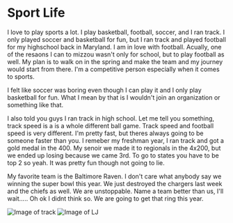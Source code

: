 # Sport Life

I love to play sports a lot. I play basketball, football, soccer, and I ran track. I only played soccer and basketball for fun, but I ran track and played football for my highschool back in Maryland. I am in love with football. Acually, one of the resaons I can to mizzou wasn't only for school, but to play football as well. My plan is to walk on in the spring and make the team and my journey would start from there. I'm a competitive person especially when it comes to sports. 

I felt like soccer was boring even though I can play it and I only play basketball for fun. What I mean by that is I wouldn't join an organization or something like that.

I also told you guys I ran track in high school. Let me tell you something, track speed is a is a whole different ball game. Track speed and football speed is very different. I'm pretty fast, but theres always going to be someone faster than you. I remeber my freshman year, I ran track and got a gold medal in the 400. My senoir we made it to regionals in the 4x200, but we ended up losing because we came 3rd. To go to states you have to be top 2 so yeah. It was pretty fun though not going to lie.

My favorite team is the Baltimore Raven. I don't care what anybody say we winning the super bowl this year. We just destroyed the chargers last week and the chiefs as well. We are unstoppable. Name a team better than us, I'll wait..... Oh ok I didnt think so. We are going to get that ring this year.

![Image of track](https://external-preview.redd.it/to7eXEut2Xkye7abw-j26c_2ZShcpUHIhfTuZBuy_u4.jpg?auto=webp&s=7112a79266c57a2855ba29f6b49d68dc5c7a24b8)
![Image of LJ](https://cdn.wallpapersafari.com/42/42/ZxND4E.jpg)

